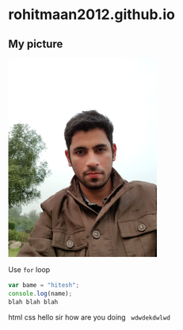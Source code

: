 # rohitmaan2012.github.io

## My picture
<!-- ![rohit maan](images/profile-pic.jpg width=300 "helloji") -->
<img src = "images/profile-pic.jpg" width=300>

Use `for` loop
```javascript
var bame = "hitesh";
console.log(name);
blah blah blah 
```

html css
hello sir
how are you doing ``
wdwdekdwlwd``

